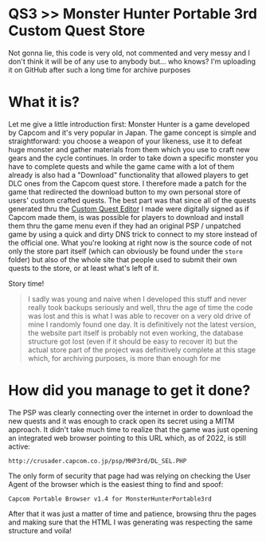 # QS3 >> Monster Hunter Portable 3rd Custom Quest Store

Not gonna lie, this code is very old, not commented and very messy and I don't think it will be of any use to anybody but... who knows?
I'm uploading it on GitHub after such a long time for archive purposes

# What it is?
Let me give a little introduction first: Monster Hunter is a game developed by Capcom and it's very popular in Japan.
The game concept is simple and straightforward: you choose a weapon of your likeness, use it to defeat huge monster and gather materials from them which you use to craft new gears and the cycle continues.
In order to take down a specific monster you have to complete quests and while the game came with a lot of them already is also had a "Download" functionality that allowed players to get DLC ones from the Capcom quest store.
I therefore made a patch for the game that redirected the download button to my own personal store of users' custom crafted quests.
The best part was that since all of the quests generated thru the [Custom Quest Editor](https://github.com/nyirsh/MH3P-CQE) I made were digitally signed as if Capcom made them, is was possible for players to download and install them thru the game menu even if they had an original PSP / unpatched game by using a quick and dirty DNS trick to connect to my store instead of the official one.
What you're looking at right now is the source code of not only the store part itself (which can obviously be found under the `store` folder) but also of the whole site that people used to submit their own quests to the store, or at least what's left of it.

Story time!
> I sadly was young and naive when I developed this stuff and never really took backups seriously and well, thru the age of time the code was lost and this is what I was able to recover on a very old drive of mine I randomly found one day.
> It is definitively not the latest version, the website part itself is probably not even working, the database structure got lost (even if it should be easy to recover it) but the actual store part of the project was definitively complete at this stage which, for archiving purposes, is more than enough for me

# How did you manage to get it done?
The PSP was clearly connecting over the internet in order to download the new quests and it was enough to crack open its secret using a MITM approach. It didn't take much time to realize that the game was just opening an integrated web browser pointing to this URL which, as of 2022, is still active: 

`http://crusader.capcom.co.jp/psp/MHP3rd/DL_SEL.PHP`

The only form of security that page had was relying on checking the User Agent of the browser which is the easiest thing to find and spoof:

`Capcom Portable Browser v1.4 for MonsterHunterPortable3rd`

After that it was just a matter of time and patience, browsing thru the pages and making sure that the HTML I was generating was respecting the same structure and voila!
